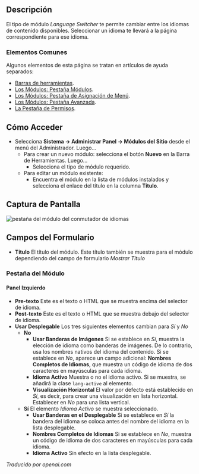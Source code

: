 <!-- Filename: Help4.x:Site_Modules:_Language_Switcher  / Display title: Modules : Commutateur de Langue -->

## Descripción

El tipo de módulo *Language Switcher* te permite cambiar entre los idiomas de contenido disponibles. Seleccionar un idioma te llevará a la página correspondiente para ese idioma.

### Elementos Comunes

Algunos elementos de esta página se tratan en artículos de ayuda separados:

* [Barras de herramientas](jdocmanual?article=help/common-elements/toolbars).
* [Los Módulos: Pestaña Módulos](jdocmanual?article=help/modules/modules-module-tab).
* [Los Módulos: Pestaña de Asignación de Menú](jdocmanual?article=help/modules/modules-menu-assignment-tab).
* [Los Módulos: Pestaña Avanzada](jdocmanual?article=help/modules/modules-advanced-tab).
* [La Pestaña de Permisos](jdocmanual?article=help/common-elements/edit-permissions).

## Cómo Acceder

- Selecciona **Sistema → Administrar Panel → Módulos del Sitio** desde el
  menú del Administrador. Luego...
  - Para crear un nuevo módulo: selecciona el botón **Nuevo** en la Barra de Herramientas. Luego...
    - Selecciona el tipo de módulo requerido.
  - Para editar un módulo existente:
    - Encuentra el módulo en la lista de módulos instalados y selecciona el
      enlace del título en la columna **Título**.

## Captura de Pantalla

![pestaña del módulo del conmutador de idiomas](../../../es/images/modules-site/modules-language-switcher-module-tab.png)

## Campos del Formulario

- **Título** El título del módulo. Este título también se muestra
  para el módulo dependiendo del campo de formulario *Mostrar Título*

### Pestaña del Módulo

#### Panel Izquierdo

- **Pre-texto** Este es el texto o HTML que se muestra encima del
  selector de idioma.
- **Post-texto** Este es el texto o HTML que se muestra debajo del
  selector de idioma.
- **Usar Desplegable** Los tres siguientes elementos cambian para *Sí* y *No*
  - **No**
    - **Usar Banderas de Imágenes** Si se establece en *Sí*, muestra la elección de idioma como
    banderas de imágenes. De lo contrario, usa los nombres nativos del idioma del contenido. Si se establece en
    *No*, aparece un campo adicional: **Nombres Completos de Idiomas**, que muestra
    un código de idioma de dos caracteres en mayúsculas para cada idioma.
    - **Idioma Activo** Muestra o no el idioma activo.
    Si se muestra, se añadirá la clase `lang-active` al elemento.
    - **Visualización Horizontal** El valor por defecto está establecido en *Sí*, es decir, para crear una
    visualización en lista horizontal. Establecer en *No* para una lista vertical.
  - **Sí** El elemento *Idioma Activo* se muestra seleccionado.
    - **Usar Banderas en el Desplegable** Si se establece en *Sí* la bandera del idioma se coloca
      antes del nombre del idioma en la lista desplegable.
    - **Nombres Completos de Idiomas** Si se establece en *No*, muestra un código de
      idioma de dos caracteres en mayúsculas para cada idioma.
    - **Idioma Activo** Sin efecto en la lista desplegable.

*Traducido por openai.com*

